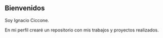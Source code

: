 ## Bienvenidos

Soy Ignacio Ciccone.

En mi perfil crearé un repositorio con mis trabajos y proyectos realizados.

